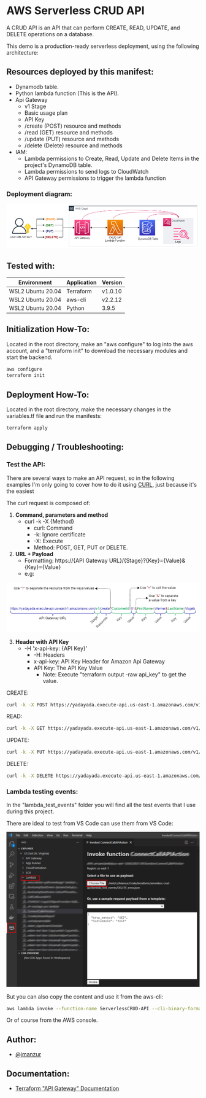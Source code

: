 # AWS Serverless CRUD API

A CRUD API is an API that can perform CREATE, READ, UPDATE, and DELETE operations on a database.

This demo is a production-ready serverless deployment, using the following architecture:

## Resources deployed by this manifest:

- Dynamodb table.
- Python lambda function (This is the API).
- Api Gateway
  - v1 Stage
  - Basic usage plan
  - API Key
  - /create (POST) resource and methods
  - /read (GET) resource and methods
  - /update (PUT) resource and methods
  - /delete (Delete) resource and methods
- IAM:
  - Lambda permissions to Create, Read, Update and Delete Items in the project's DynamoDB table.
  - Lambda permissions to send logs to CloudWatch
  - API Gateway permissions to trigger the lambda function

### Deployment diagram:

![App Screenshot](images/serverless-crud-api.png)

## Tested with: 

| Environment | Application | Version  |
| ----------------- |-----------|---------|
| WSL2 Ubuntu 20.04 | Terraform | v1.0.10 |
| WSL2 Ubuntu 20.04 | aws-cli | v2.2.12 |
| WSL2 Ubuntu 20.04 | Python | 3.9.5 |

## Initialization How-To:

Located in the root directory, make an "aws configure" to log into the aws account, and a "terraform init" to download the necessary modules and start the backend.

```bash
aws configure
terraform init
```

## Deployment How-To:

Located in the root directory, make the necessary changes in the variables.tf file and run the manifests:

```bash
terraform apply
```

## Debugging / Troubleshooting:

### Test the API:

There are several ways to make an API request, so in the following examples I'm only going to cover how to do it using [CURL](https://en.wikipedia.org/wiki/CURL), just because it's the easiest

The curl request is composed of:
 1. **Command, parameters and method**
    - curl -k -X {Method}
      - curl: Command
      - -k: Ignore certificate
      - -X: Execute
      - Method: POST, GET, PUT or DELETE.
 2. **URL + Payload**
    - Formatting: https://{API Gateway URL}/{Stage}?{Key}={Value}&{Key}={Value}
    - e.g:

![App Screenshot](images/url_format.png)

 3. **Header with API Key**
    - -H 'x-api-key: {API Key}'
      - -H: Headers
      - x-api-key: API Key Header for Amazon Api Gateway
      - API Key: The API Key Value
        - Note: Execute "terraform output -raw api_key" to get the value.

CREATE:
```bash
curl -k -X POST https://yadayada.execute-api.us-east-1.amazonaws.com/v1/create?CustomerId=01&FirstName=Werner&LastName=Vogels -H 'x-api-key: 1234abcd'
```

READ:
```bash
curl -k -X GET https://yadayada.execute-api.us-east-1.amazonaws.com/v1/read?CustomerId=01 -H 'x-api-key: 1234abcd'
```

UPDATE:
```bash
curl -k -X PUT https://yadayada.execute-api.us-east-1.amazonaws.com/v1/update?CustomerId=01&LastName=Werners -H 'x-api-key: 1234abcd'
```

DELETE:
```bash
curl -k -X DELETE https://yadayada.execute-api.us-east-1.amazonaws.com/v1/delete?CustomerId=01 -H 'x-api-key: 1234abcd'
```

### Lambda testing events:

In the "lambda_test_events" folder you will find all the test events that I use during this project.

There are ideal to test from VS Code can use them from VS Code:

![App Screenshot](images/test_from_vs_serverless_crud.png)

But you can also copy the content and use it from the aws-cli:

```bash
aws lambda invoke --function-name ServerlessCRUD-API --cli-binary-format raw-in-base64-out --payload '{"http_method": "POST", "CustomerId": "1", "FirstName": "Werner", "LastName": "Vogels"}' response.json
```

Or of course from the AWS console.

## Author:

- [@jmanzur](https://jmanzur.com)

## Documentation:

- [Terraform "API Gateway" Documentation](https://registry.terraform.io/providers/hashicorp/aws/latest/docs/resources/api_gateway_rest_api)